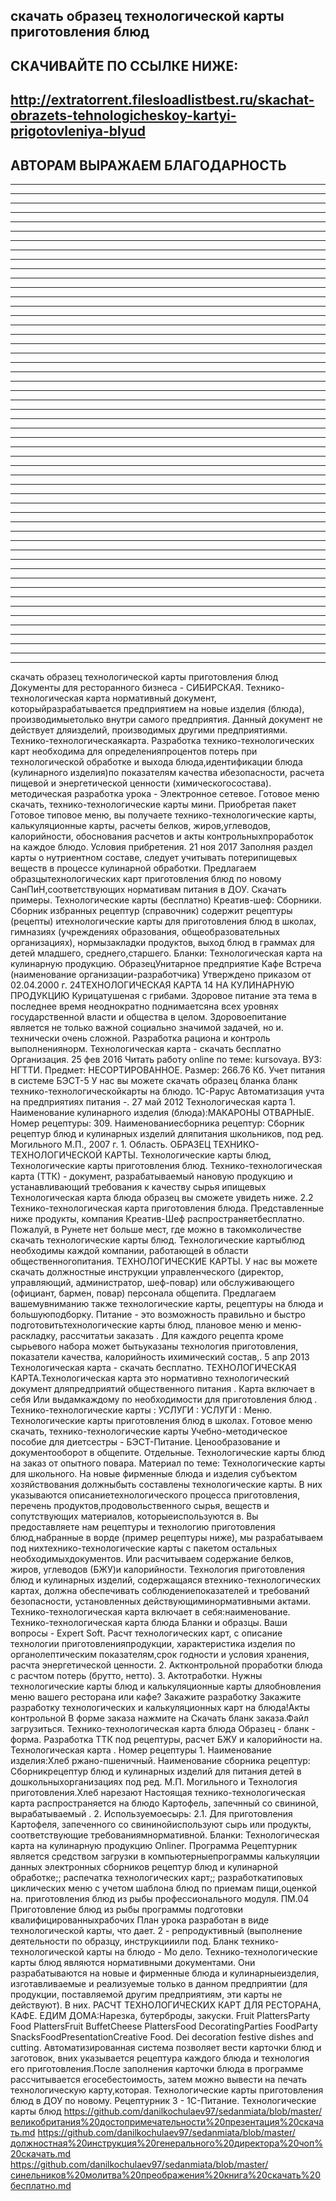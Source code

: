 скачать образец технологической карты приготовления блюд
--------------------------------------------------
СКАЧИВАЙТЕ ПО ССЫЛКЕ НИЖЕ:
--------------------------------------------------
http://extratorrent.filesloadlistbest.ru/skachat-obrazets-tehnologicheskoy-kartyi-prigotovleniya-blyud
--------------------------------------------------
АВТОРАМ ВЫРАЖАЕМ БЛАГОДАРНОСТЬ
--------------------------------------------------
--------------------------------------------------
--------------------------------------------------
--------------------------------------------------
--------------------------------------------------
--------------------------------------------------
--------------------------------------------------
--------------------------------------------------
--------------------------------------------------
--------------------------------------------------
--------------------------------------------------
--------------------------------------------------
--------------------------------------------------
--------------------------------------------------
--------------------------------------------------
--------------------------------------------------
--------------------------------------------------
--------------------------------------------------
--------------------------------------------------
--------------------------------------------------
--------------------------------------------------
--------------------------------------------------
--------------------------------------------------
--------------------------------------------------
--------------------------------------------------
--------------------------------------------------
--------------------------------------------------
--------------------------------------------------
--------------------------------------------------
--------------------------------------------------
--------------------------------------------------
--------------------------------------------------
--------------------------------------------------
--------------------------------------------------
--------------------------------------------------
--------------------------------------------------
--------------------------------------------------
--------------------------------------------------
--------------------------------------------------
--------------------------------------------------
--------------------------------------------------
--------------------------------------------------
--------------------------------------------------
--------------------------------------------------
--------------------------------------------------
--------------------------------------------------
--------------------------------------------------
--------------------------------------------------
--------------------------------------------------
--------------------------------------------------
--------------------------------------------------
--------------------------------------------------
--------------------------------------------------
скачать образец технологической карты приготовления блюд Документы для ресторанного бизнеса - СИБИРСКАЯ. Технико-технологическая карта  нормативный документ, которыйразрабатывается предприятием на новые изделия (блюда), производимыетолько внутри самого предприятия. Данный документ не действует дляизделий, производимых другими предприятиями. Технико-технологическаякарта. Разработка технико-технологических карт необходима для определенияпроцентов потерь при технологической обработке и выхода блюда,идентификации блюда (кулинарного изделия)по показателям качества ибезопасности, расчета пищевой и энергетической ценности (химическогосостава). методическая разработка урока - Электронное сетевое. Готовое меню скачать, технико-технологические карты  мини. Приобретая пакет Готовое типовое меню, вы получаете технико-технологические карты, калькуляционные карты, расчеты белков, жиров,углеводов, калорийности, обоснования расчетов и акты контрольныхпроработок на каждое блюдо. Условия прибретения. 21 ноя 2017  Заполняя раздел карты о нутриентном составе, следует учитывать потерипищевых веществ в процессе кулинарной обработки. Предлагаем образцытехнологических карт приготовления блюд по новому СанПиН,соответствующих нормативам питания в ДОУ. Скачать примеры. Технологические карты (бесплатно)  Креатив-шеф: Сборники. Сборник избранных рецептур (справочник) содержит рецептуры (рецепты) итехнологические карты для приготовления блюд в школах, гимназиях (учреждениях образования, общеобразовательных организациях), нормызакладки продуктов, выход блюд в граммах для детей младшего, среднего,старшего. Бланки: Технологическая карта на кулинарную продукцию. ОбразецУнитарное предприятие Кафе Встреча (наименование организации-разработчика) Утверждено приказом от 02.04.2000 г.  24ТЕХНОЛОГИЧЕСКАЯ КАРТА  14 НА КУЛИНАРНУЮ ПРОДУКЦИЮ Курицатушеная с грибами. Здоровое питание  эта тема в последнее время неоднократно поднимаетсяна всех уровнях государственной власти и общества в целом. Здоровоепитание является не только важной социально значимой задачей, но и. технически очень сложной. Разработка рациона и контроль выполнениянорм. Технологическая карта - скачать бесплатно  Организация. 25 фев 2016  Читать работу online по теме: kursovaya. ВУЗ: НГТТИ. Предмет: НЕСОРТИРОВАННОЕ. Размер: 266.76 Кб. Учет питания в системе БЭСТ-5
У нас вы можете скачать образец бланка бланк технико-технологическойкарты на блюдо. 1С-Рарус Автоматизация учта на предприятиях питания -. 27 май 2012  Технологическая карта  1. Наименование кулинарного изделия (блюда):МАКАРОНЫ ОТВАРНЫЕ. Номер рецептуры:  309. Наименованиесборника рецептур: Сборник рецептур блюд и кулинарных изделий дляпитания школьников, под ред. Могильного М.П., 2007 г. 1. Область. ОБРАЗЕЦ ТЕХНИКО-ТЕХНОЛОГИЧЕСКОЙ КАРТЫ. Технологические карты блюд, Технологические карты приготовления блюд. Технико-технологическая карта (ТТК) - документ, разрабатываемый нановую продукцию и устанавливающий требования к качеству сырья ипищевых  Технологическая карта блюда образец вы сможете увидеть ниже. 2.2 Технико-технологическая карта приготовления блюда. Представленные ниже продукты, компания Креатив-Шеф распространяетбесплатно. Пожалуй, в Рунете нет больше мест, где можно в такомколичестве скачать технологические карты блюд. Технологические картыблюд необходимы каждой компании, работающей в области общественногопитания. ТЕХНОЛОГИЧЕСКИЕ КАРТЫ. У нас вы можете скачать должностные инструкции управленческого (директор, управляющий, администратор, шеф-повар) или обслуживающего (официант, бармен, повар) персонала общепита. Предлагаем вашемувниманию также технологические карты, рецептуры на блюда и большуюподборку. Питание - это возможность правильно и быстро подготовитьтехнологические карты блюд, плановое меню и меню-раскладку, рассчитатьи заказать . Для каждого рецепта кроме сырьевого набора может бытьуказаны технология приготовления, показатели качества, калорийность ихимический состав,. 5 апр 2013  Технологическая карта - скачать бесплатно.  ТЕХНОЛОГИЧЕСКАЯ КАРТА.Технологическая карта  это нормативно  технологический документ дляпредприятий общественного питания . Карта включает в себя  Или выдамкаждому по необходимости для приготовления блюд . Технико-технологические карты : УСЛУГИ : УСЛУГИ : Меню. Технологические карты приготовления блюд в школах. Готовое меню скачать, технико-технологические карты
Учебно-методическое пособие для диетсестры  - БЭСТ-Питание. Ценообразование и документооборот в общепите. Отдельные. Технологические карты блюд на заказ от опытного повара. Материал по теме: Технологические карты для школьного. На новые фирменные блюда и изделия субъектом хозяйствования должныбыть составлены технологические карты. В них указываются описаниетехнологического процесса приготовления, перечень продуктов,продовольственного сырья, веществ и сопутствующих материалов, которыеиспользуются в. Вы предоставляете нам рецептуры и технологию приготовления блюд,набранные в ворде (пример рецептуры ниже), мы разрабатываем под нихтехнико-технологические карты с пакетом остальных необходимыхдокументов. Или расчитываем содержание белков, жиров, углеводов (БЖУ)и калорийности. Технология приготовления блюд и кулинарных изделий, содержащаяся втехнико-технологических картах, должна обеспечивать соблюдениепоказателей и требований безопасности, установленных действующиминормативными актами. Технико-технологическая карта включает в себя:наименование. Технико-технологическая карта блюда  Бланки и образцы. Ваши вопросы - Expert Soft. Расчт технологических карт, с описание технологии приготовленияпродукции, характеристика изделия по органолептическим показателям,срок годности и условия хранения, расчта энергетической ценности. 2. Актконтрольной проработки блюда с расчтом  потерь (брутто, нетто). 3. Актотработки. Нужны технологические карты блюд и калькуляционные карты дляобновления меню вашего ресторана или кафе? Закажите разработку Закажите разработку технологических и калькуляционных карт на блюда!Акты контрольной  В форме заказа нажмите на Скачать бланк заказа.Файл загрузиться. Технико-технологическая карта блюда  Образец - бланк - форма. Разработка ТТК под рецептуры, расчет БЖУ и калорийности на. Технологическая карта . Номер рецептуры 1. Наименование изделия:Хлеб ржано-пшеничный. Наименование сборника рецептур: Сборникрецептур блюд и кулинарных изделий для питания детей в дошкольныхорганизациях  под ред. М.П. Могильного и  Технология приготовления.Хлеб нарезают
Настоящая технико-технологическая карта распространяется на блюдо Картофель, запечнный со свининой, вырабатываемый . 2. Используемоесырь: 2.1. Для приготовления Картофеля, запеченного со свининойиспользуют сырь или продукты, соответствующие требованиямнормативной. Бланки: Технологическая карта на кулинарную продукцию Onliner. Программа Рецептурник является средством загрузки в компьютерныепрограммы калькуляции данных электронных сборников рецептур блюд и кулинарной обработке;; распечатка технологических карт;; разработкатиповых циклических меню с учетом шаблона блюд по приемам пищи,оценкой на. приготовления блюд из рыбы профессионального модуля. ПМ.04 Приготовление блюд из рыбы программы подготовки квалифицированныхрабочих  План урока разработан в виде технологической карты, что дает. 2 - репродуктивный (выполнение деятельности по образцу, инструкцииили под. Бланк технико-технологической карты на блюдо - Мо дело. Технико-технологические карты блюд являются нормативными документами. Они разрабатываются на новые и фирменные блюда и кулинарныеизделия, изготавливаемые и реализуемые только в данном предприятии (для продукции, поставляемой другим предприятиям, эти карты не действуют). В них. РАСЧТ ТЕХНОЛОГИЧЕСКИХ КАРТ ДЛЯ РЕСТОРАНА, КАФЕ. ЕДИМ ДОМА:Нарезка, бутерброды, закуски. Fruit PlattersParty Food PlattersFruit BuffetCheese PlattersFood DecoratingParties FoodParty SnacksFoodPresentationCreative Food. Dei decoration festive dishes and cutting. Автоматизированная система позволяет вести карточки блюд и заготовок, вних указывается рецептура каждого блюда и технология его приготовления.После заполнения карточки блюда в программе рассчитывается егосебестоимость, затем можно вывести на печать технологическую карту,которая. Технологические карты приготовления блюд в ДОУ по новому. Рецептурник 3 - 1С-Питание. Технологические карты блюд
https://github.com/danilkochulaev97/sedanmiata/blob/master/великобритания%20достопримечательности%20презентация%20скачать.md
https://github.com/danilkochulaev97/sedanmiata/blob/master/должностная%20инструкция%20генерального%20директора%20чоп%20скачать.md
https://github.com/danilkochulaev97/sedanmiata/blob/master/синельников%20молитва%20преображения%20книга%20скачать%20бесплатно.md